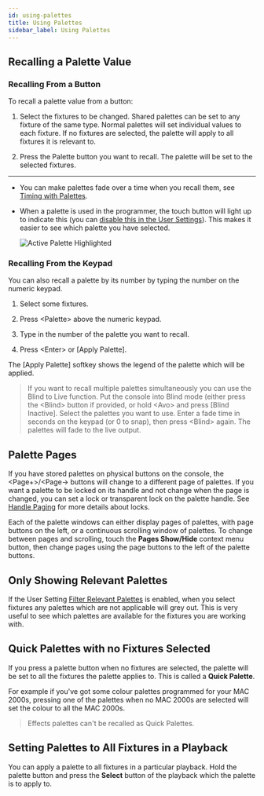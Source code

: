 ```yaml
---
id: using-palettes
title: Using Palettes
sidebar_label: Using Palettes
---
```


Recalling a Palette Value
-------------------------

[](https://youtu.be/_bmk7JEPpQo?t=20 "Palettes Playback")

### Recalling From a Button

To recall a palette value from a button:

1. Select the fixtures to be changed. Shared palettes can be set to any
fixture of the same type. Normal palettes will set individual values to
each fixture. If no fixtures are selected, the palette will apply to all
fixtures it is relevant to.

2. Press the Palette button you want to recall. The palette will be set
to the selected fixtures.

---

-   You can make palettes fade over a time when you recall them, see
    [Timing with Palettes](timing-with-palettes.md).

-   When a palette is used in the programmer, the touch button will
    light up to indicate this (you can
    [disable this in the User Settings](../system-settings/user-settings.md#highlight-active-palettes)).
    This makes it easier to see which palette you have selected.

    ![Active Palette Highlighted](/docs/images/Active-Palette-Highlighted.png)

### Recalling From the Keypad

You can also recall a palette by its number by typing the number on the
numeric keypad.

1. Select some fixtures.

2. Press \<Palette\> above the numeric keypad.

3. Type in the number of the palette you want to recall.

4. Press \<Enter\> or \[Apply Palette\].

The \[Apply Palette\] softkey shows the legend of the palette which
will be applied.

>   If you want to recall multiple palettes simultaneously you can use the Blind to Live function. Put the console into Blind mode (either press the \<Blind\> button if provided, or hold \<Avo\> and press \[Blind Inactive\]. Select the palettes you want to use. Enter a fade time in seconds on the keypad (or 0 to snap), then press \<Blind\> again. The palettes will fade to the live output.

Palette Pages
-------------

If you have stored palettes on physical buttons on the console, the
\<Page+\>/\<Page-\> buttons will change to a different page of palettes.
If you want a palette to be locked on its handle and not change when the
page is changed, you can set a lock or transparent lock on the palette
handle. See [Handle Paging](../cues/playback-options.md#handle-paging)
for more details about locks.

Each of the palette windows can either display pages of palettes, with
page buttons on the left, or a continuous scrolling window of palettes.
To change between pages and scrolling, touch the **Pages Show/Hide** 
context menu button, then change
pages using the page buttons to the left of the palette buttons.


Only Showing Relevant Palettes
------------------------------

If the User Setting [Filter Relevant Palettes](../system-settings/user-settings.md#filter-relevant-palettes)
is enabled, when you
select fixtures any palettes which are not applicable will grey out.
This is very useful to see which palettes are available for the fixtures
you are working with.

Quick Palettes with no Fixtures Selected
----------------------------------------

If you press a palette button when no fixtures are selected, the palette
will be set to all the fixtures the palette applies to. This is called a
**Quick Palette**.

For example if you've got some colour palettes programmed
for your MAC 2000s, pressing one of the palettes when no MAC 2000s are
selected will set the colour to all the MAC 2000s.

> Effects palettes can't be recalled as Quick Palettes.

Setting Palettes to All Fixtures in a Playback
----------------------------------------------

You can apply a palette to all fixtures in a particular playback. Hold
the palette button and press the **Select** button of the playback which the
palette is to apply to.
